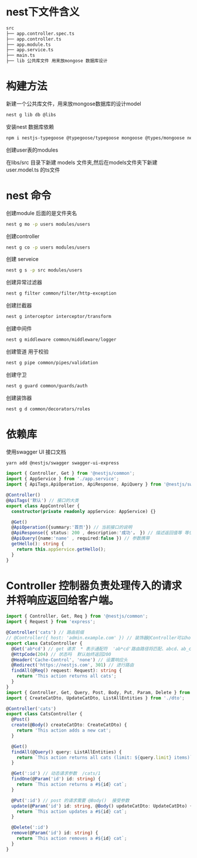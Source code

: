 # nest下文件含义
```sh
src
├── app.controller.spec.ts
├── app.controller.ts
├── app.module.ts
├── app.service.ts
├── main.ts
├── lib 公共库文件 用来放mongose 数据库设计
```

# 构建方法
新建一个公共库文件，用来放mongose数据库的设计model
```sh
nest g lib db @libs
```
 安装nest 数据库依赖
 ```sh
npm i nestjs-typegoose @typegoose/typegoose mongoose @types/mongoose nestjs-mongoose-crud @nestjs/swagger swagger-ui-express
 ```
 创建user表的modules
 <div>在libs/src 目录下新建 models 文件夹,然后在models文件夹下新建 user.model.ts 的ts文件</div>

# nest 命令
 
创建module 后面的是文件夹名 
```sh
nest g mo -p users modules/users
```
创建controller
```sh
nest g co -p users modules/users
```
创建 serveice
```sh
nest g s -p src modules/users
```
创建异常过滤器
```sh
nest g filter common/filter/http-exception
```
创建拦截器
```sh
nest g interceptor interceptor/transform
```
创建中间件
```sh
nest g middleware common/middleware/logger
```
创建管道 用于校验
```sh
nest g pipe common/pipes/validation
```
创建守卫
```sh
nest g guard common/guards/auth
```
创建装饰器
```sh
nest g d common/decorators/roles
```
# 依赖库
使用swagger UI 接口文档
```sh
yarn add @nestjs/swagger swagger-ui-express
```
```ts
import { Controller, Get } from '@nestjs/common';
import { AppService } from './app.service';
import { ApiTags,ApiOperation, ApiResponse, ApiQuery } from '@nestjs/swagger';

@Controller()
@ApiTags('默认') // 接口的大类
export class AppController {
  constructor(private readonly appService: AppService) {}

  @Get()
  @ApiOperation({summary:'首页'}) // 当前接口的说明
  @ApiResponse({ status: 200 , description:'成功'， }) // 描述返回值等 等信息
  @ApiQuery({name:'name' , required:false }) // 参数携带
  getHello(): string {
    return this.appService.getHello();
  }
}


```
# Controller 控制器负责处理传入的请求并将响应返回给客户端。

```ts
import { Controller, Get, Req } from '@nestjs/common';
import { Request } from 'express';

@Controller('cats') // 路由前缀
// @Controller({ host: 'admin.example.com' }) // 装饰器@Controller可以host选择要求传入请求的 HTTP 主机匹配某个特定值。
export class CatsController {
  @Get('ab*cd') // get 请求  * 表示通配符  'ab*cd'路由路径将匹配、abcd、ab_cd等abecd。
  @HttpCode(204) // 状态吗  默认始终返回200 
  @Header('Cache-Control', 'none') // 设置响应头
  @Redirect('https://nestjs.com', 301) // 进行路由
  findAll(@Req() request: Request): string {
    return 'This action returns all cats';
  }
}
import { Controller, Get, Query, Post, Body, Put, Param, Delete } from '@nestjs/common';
import { CreateCatDto, UpdateCatDto, ListAllEntities } from './dto';

@Controller('cats')
export class CatsController {
  @Post()
  create(@Body() createCatDto: CreateCatDto) {
    return 'This action adds a new cat';
  }

  @Get()
  findAll(@Query() query: ListAllEntities) {
    return `This action returns all cats (limit: ${query.limit} items)`;
  }

  @Get(':id') // 动态请求参数  /cats/1
  findOne(@Param('id') id: string) {
    return `This action returns a #${id} cat`;
  }

  @Put(':id') // post 的请求需要 @Body()  接受参数
  update(@Param('id') id: string, @Body() updateCatDto: UpdateCatDto) {
    return `This action updates a #${id} cat`;
  }

  @Delete(':id')
  remove(@Param('id') id: string) {
    return `This action removes a #${id} cat`;
  }
}
```